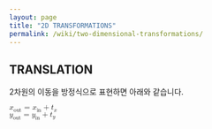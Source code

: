 ```yaml
---
layout: page
title: "2D TRANSFORMATIONS"
permalink: /wiki/two-dimensional-transformations/
---
```


## TRANSLATION

2차원의 이동을 방정식으로 표현하면 아래와 같습니다.

<math xmlns="http://www.w3.org/1998/Math/MathML">
 <semantics>
  <mrow>
   <msub>
    <mi>x</mi>
    <mtext>out</mtext>
   </msub>
   <mo stretchy="false">=</mo>
   <mrow>
    <msub>
     <mi>x</mi>
     <mtext>in</mtext>
    </msub>
    <mo stretchy="false">+</mo>
    <msub>
     <mi>t</mi>
     <mi>x</mi>
    </msub>
   </mrow>
  </mrow>
 </semantics>
</math>

<br />

<math xmlns="http://www.w3.org/1998/Math/MathML">
 <semantics>
  <mrow>
   <msub>
    <mi>y</mi>
    <mtext>out</mtext>
   </msub>
   <mo stretchy="false">=</mo>
   <mrow>
    <msub>
     <mi>y</mi>
     <mtext>in</mtext>
    </msub>
    <mo stretchy="false">+</mo>
    <msub>
     <mi>t</mi>
     <mi>y</mi>
    </msub>
   </mrow>
  </mrow>
 </semantics>
</math>
